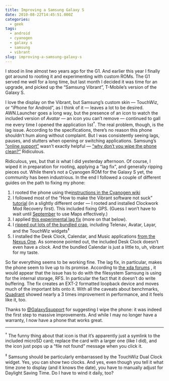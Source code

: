 ```yaml
---
title: Improving a Samsung Galaxy S
date: 2010-08-22T14:45:51.000Z
categories:
  - geek
tags:
  - android
  - cyanogen
  - galaxy s
  - samsung
  - vibrant
slug: improving-a-samsung-galaxy-s
---
```

I stood in line almost two years ago for the G1. And earlier this year I finally got around to rooting it and experimenting with custom ROMs. The G1 served me well for a long time, but last month I decided it was time for an upgrade, and picked up the “Samsung Vibrant”, T-Mobile’s version of the Galaxy S.

I love the display on the Vibrant, but Samsung’s custom skin — TouchWiz, or “iPhone for Android”, as I think of it — leaves a lot to be desired. AWN.Launcher goes a long way, but the presence of an icon to watch the included version of _Avatar_ — an icon you can’t remove — continued to gall me every time I opened the application list<sup>†</sup>. The real problem, though, is the lag issue. According to the specifications, there’s no reason this phone shouldn’t hum along without complaint. But I was consistently seeing lags, pauses, and stutters when opening or switching applications. Samsung’s [“online support”][1]  wasn’t exactly helpful — [“why don’t you wipe the phone clean?”][2]  Ridiculous.

Ridiculous, yes, but that _is_ what I did yesterday afternoon. Of course, I wiped it in preparation for rooting, applying a “lag fix”, and generally ripping pieces out. While there’s not a Cyanogen ROM for the Galaxy S yet, the community has been industrious. In the end I followed a couple of different guides on the path to fixing my phone:

<ol class="arabic simple">
  <li>
    I rooted the phone using the<a class="reference external" href="http://wiki.cyanogenmod.com/index.php?title=Full_Update_Guide_-_Samsung_Galaxy_S_%28Vibrant%29#Rooting_the_Samsung_Vibrant">instructions in the Cyanogen wiki</a>
  </li>
  <li>
    I followed most of the “How to make the Vibrant software not suck” <a class="reference external" href="http://forum.cyanogenmod.com/topic/4055-howto-make-the-vibrant-software-not-suck/">tutorial</a> (in a slightly different order — I rooted and installed Clockwork Mod Recovery first). This included fixing GPS. (Guess I won’t have to wait until <a class="reference external" href="https://twitter.com/GalaxySsupport/status/21597744014">September</a> to use Maps effectively.)
  </li>
  <li>
    I applied <a class="reference external" href="http://forum.xda-developers.com/showthread.php?t=751864">this experimental lag fix</a> (more on that below).
  </li>
  <li>
    I <a class="reference external" href="http://forum.xda-developers.com/showthread.php?t=712546">ripped out lots of the bundled crap</a>, including Telenav, Avatar, Layar, and the TouchWiz widgets<sup>‡</sup>
  </li>
  <li>
    I installed the Desk Clock, Calendar, and Music applications <a class="reference external" href="http://forum.xda-developers.com/showpost.php?p=7489494&postcount=69">from the Nexus One</a>. As someone pointed out, the included Desk Clock doesn’t even have a <em>clock</em>. And the bundled Calendar is just a little to, uh, vibrant for my taste.
  </li>
</ol>

So far everything seems to be working fine. The lag fix, in particular, makes the phone seem to live up to its promise. According to [the xda forums][3] , it would appear that the issue has to do with the filesystem Samsung is using for the internal storage, RFS. In particular the fact that it doesn’t do write buffering. The fix creates an EXT-2 formatted loopback device and moves much of the important bits onto it. With all the caveats about benchmarks, [Quadrant][4]  showed nearly a 3 times improvement in performance, and it feels like it, too.

Thanks to [&#64;GalaxySsupport][1]  for suggesting I wipe the phone: it was indeed the first step to massive improvements. And while I may no longer have a warranty, I now have a phone that works great.

---

<sup>†</sup> The funny thing about that icon is that it’s apparently just a symlink to the included microSD card; replace the card with a larger one (like I did), and the icon just pops up a “file not found” message when you click it.

<sup>‡</sup> Samsung should be particularly embarrassed by the TouchWiz Dual Clock widget. Yes, you can show two clocks. And yes, even though you tell it what time zone to display (and it knows the date), you have to manually adjust for Daylight Saving Time. Do I have to wind it daily, too?



 [1]: https://twitter.com/GalaxySsupport
 [2]: https://twitter.com/GalaxySsupport/status/21602689488
 [3]: http://forum.xda-developers.com/showpost.php?p=7620940&postcount=2
 [4]: http://androidandme.com/2010/05/news/high-end-android-phones-benchmarked-with-quadrant/
